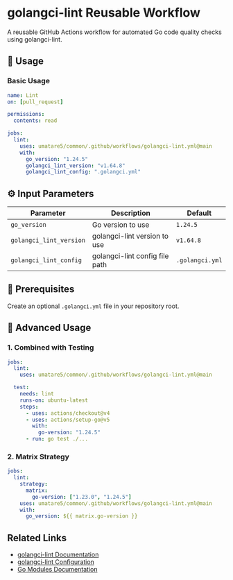 # golangci-lint Reusable Workflow

A reusable GitHub Actions workflow for automated Go code quality checks using golangci-lint.

## 🚀 Usage

### Basic Usage

```yaml
name: Lint
on: [pull_request]

permissions:
  contents: read

jobs:
  lint:
    uses: umatare5/common/.github/workflows/golangci-lint.yml@main
    with:
      go_version: "1.24.5"
      golangci_lint_version: "v1.64.8"
      golangci_lint_config: ".golangci.yml"
```

## ⚙️ Input Parameters

| Parameter               | Description                    | Default         |
| ----------------------- | ------------------------------ | --------------- |
| `go_version`            | Go version to use              | `1.24.5`        |
| `golangci_lint_version` | golangci-lint version to use   | `v1.64.8`       |
| `golangci_lint_config`  | golangci-lint config file path | `.golangci.yml` |

## 📝 Prerequisites

Create an optional `.golangci.yml` file in your repository root.

## 📖 Advanced Usage

### 1. Combined with Testing

```yaml
jobs:
  lint:
    uses: umatare5/common/.github/workflows/golangci-lint.yml@main

  test:
    needs: lint
    runs-on: ubuntu-latest
    steps:
      - uses: actions/checkout@v4
      - uses: actions/setup-go@v5
        with:
          go-version: "1.24.5"
      - run: go test ./...
```

### 2. Matrix Strategy

```yaml
jobs:
  lint:
    strategy:
      matrix:
        go-version: ["1.23.0", "1.24.5"]
    uses: umatare5/common/.github/workflows/golangci-lint.yml@main
    with:
      go_version: ${{ matrix.go-version }}
```

## Related Links

- [golangci-lint Documentation](https://golangci-lint.run/)
- [golangci-lint Configuration](https://golangci-lint.run/usage/configuration/)
- [Go Modules Documentation](https://go.dev/doc/modules/)
